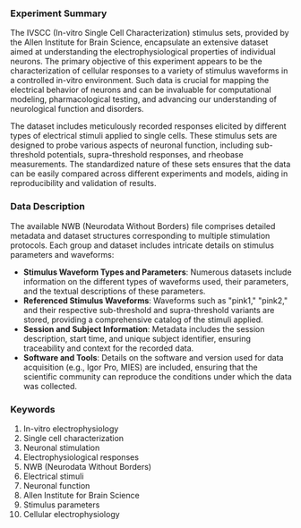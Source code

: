 ### Experiment Summary

The IVSCC (In-vitro Single Cell Characterization) stimulus sets, provided by the Allen Institute for Brain Science, encapsulate an extensive dataset aimed at understanding the electrophysiological properties of individual neurons. The primary objective of this experiment appears to be the characterization of cellular responses to a variety of stimulus waveforms in a controlled in-vitro environment. Such data is crucial for mapping the electrical behavior of neurons and can be invaluable for computational modeling, pharmacological testing, and advancing our understanding of neurological function and disorders.

The dataset includes meticulously recorded responses elicited by different types of electrical stimuli applied to single cells. These stimulus sets are designed to probe various aspects of neuronal function, including sub-threshold potentials, supra-threshold responses, and rheobase measurements. The standardized nature of these sets ensures that the data can be easily compared across different experiments and models, aiding in reproducibility and validation of results.

### Data Description

The available NWB (Neurodata Without Borders) file comprises detailed metadata and dataset structures corresponding to multiple stimulation protocols. Each group and dataset includes intricate details on stimulus parameters and waveforms:
- **Stimulus Waveform Types and Parameters**: Numerous datasets include information on the different types of waveforms used, their parameters, and the textual descriptions of these parameters.
- **Referenced Stimulus Waveforms**: Waveforms such as "pink1," "pink2," and their respective sub-threshold and supra-threshold variants are stored, providing a comprehensive catalog of the stimuli applied.
- **Session and Subject Information**: Metadata includes the session description, start time, and unique subject identifier, ensuring traceability and context for the recorded data.
- **Software and Tools**: Details on the software and version used for data acquisition (e.g., Igor Pro, MIES) are included, ensuring that the scientific community can reproduce the conditions under which the data was collected.

### Keywords

1. In-vitro electrophysiology
2. Single cell characterization
3. Neuronal stimulation
4. Electrophysiological responses
5. NWB (Neurodata Without Borders)
6. Electrical stimuli
7. Neuronal function
8. Allen Institute for Brain Science
9. Stimulus parameters
10. Cellular electrophysiology